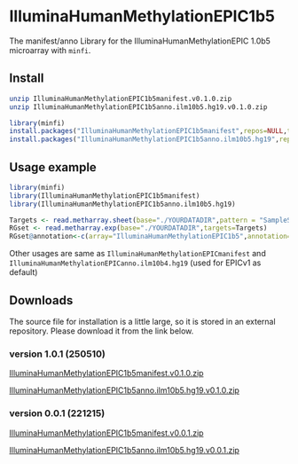 # IlluminaHumanMethylationEPIC1b5
The manifest/anno Library for the IlluminaHumanMethylationEPIC 1.0b5 microarray with `minfi`.

## Install
```bash
unzip IlluminaHumanMethylationEPIC1b5manifest.v0.1.0.zip
unzip IlluminaHumanMethylationEPIC1b5anno.ilm10b5.hg19.v0.1.0.zip
```
```R
library(minfi)
install.packages("IlluminaHumanMethylationEPIC1b5manifest",repos=NULL,type="source")
install.packages("IlluminaHumanMethylationEPIC1b5anno.ilm10b5.hg19",repos=NULL,type="source")
```

## Usage example
```R
library(minfi)
library(IlluminaHumanMethylationEPIC1b5manifest)
library(IlluminaHumanMethylationEPIC1b5anno.ilm10b5.hg19)

Targets <- read.metharray.sheet(base="./YOURDATADIR",pattern = "SampleSheet")
RGset <- read.metharray.exp(base="./YOURDATADIR",targets=Targets)
RGset@annotation<-c(array="IlluminaHumanMethylationEPIC1b5",annotation="ilm10b5.hg19")
```
Other usages are same as `IlluminaHumanMethylationEPICmanifest` and `IlluminaHumanMethylationEPICanno.ilm10b4.hg19` (used for EPICv1 as default)


## Downloads
The source file for installation is a little large, so it is stored in an external repository. Please download it from the link below.

### version 1.0.1 (250510)
[IlluminaHumanMethylationEPIC1b5manifest.v0.1.0.zip](https://www.dropbox.com/scl/fi/jt3w30e2c4k2p60hglsao/IlluminaHumanMethylationEPIC1b5manifest.v0.1.0.zip?rlkey=wxcl540jibp3oo0jn4y8g83r6&dl=0 "External link for IlluminaHumanMethylationEPIC1b5manifest.v0.1.0.zip")

[IlluminaHumanMethylationEPIC1b5anno.ilm10b5.hg19.v0.1.0.zip](https://www.dropbox.com/scl/fi/j7gagvkkm2fgdp8gi3fuj/IlluminaHumanMethylationEPIC1b5anno.ilm10b5.hg19.v0.1.0.zip?rlkey=j4gxtlbbww9pkmxgt6jh0deka&dl=0 "External link for IlluminaHumanMethylationEPIC1b5anno.ilm10b5.hg19.v0.1.0.zip")

### version 0.0.1 (221215)
[IlluminaHumanMethylationEPIC1b5manifest.v0.0.1.zip](https://www.dropbox.com/scl/fi/18fss70jgmgedd7abu6a0/IlluminaHumanMethylationEPIC1b5manifest.v0.0.1.zip?rlkey=wxq0cmjmnhaibb0wydmuyuwki&dl=0 "External link for IlluminaHumanMethylationEPIC1b5manifest.v0.0.1.zip")

[IlluminaHumanMethylationEPIC1b5anno.ilm10b5.hg19.v0.0.1.zip](https://www.dropbox.com/scl/fi/7ytno3inr4esamobdaw8s/IlluminaHumanMethylationEPIC1b5anno.ilm10b5.hg19.v0.0.1.zip?rlkey=q25vswk42lqooeq9utl78kyiz&dl=0 "External link for IlluminaHumanMethylationEPIC1b5anno.ilm10b5.hg19.v0.0.1.zip")
